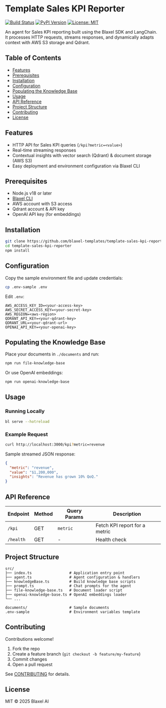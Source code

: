 # Template Sales KPI Reporter

[![Build Status](https://img.shields.io/github/actions/workflow/status/blaxel-templates/template-sales-kpi-reporter/ci.yml?branch=main&style=flat-square)](https://github.com/blaxel-templates/template-sales-kpi-reporter/actions)
[![PyPI Version](https://img.shields.io/pypi/v/template-sales-kpi-reporter?style=flat-square)](https://pypi.org/project/template-sales-kpi-reporter)
[![License: MIT](https://img.shields.io/badge/License-MIT-yellow.svg?style=flat-square)](LICENSE)

An agent for Sales KPI reporting built using the Blaxel SDK and LangChain. It processes HTTP requests, streams responses, and dynamically adapts context with AWS S3 storage and Qdrant.

## Table of Contents
- [Features](#features)
- [Prerequisites](#prerequisites)
- [Installation](#installation)
- [Configuration](#configuration)
- [Populating the Knowledge Base](#populating-the-knowledge-base)
- [Usage](#usage)
- [API Reference](#api-reference)
- [Project Structure](#project-structure)
- [Contributing](#contributing)
- [License](#license)

## Features

- HTTP API for Sales KPI queries (`/kpi?metric=<value>`)
- Real-time streaming responses
- Contextual insights with vector search (Qdrant) & document storage (AWS S3)
- Easy deployment and environment configuration via Blaxel CLI

## Prerequisites

- Node.js v18 or later
- [Blaxel CLI](https://github.com/blaxel-ai/toolkit)
- AWS account with S3 access
- Qdrant account & API key
- OpenAI API key (for embeddings)

## Installation

```bash
git clone https://github.com/blaxel-templates/template-sales-kpi-reporter.git
cd template-sales-kpi-reporter
npm install
```

## Configuration

Copy the sample environment file and update credentials:

```bash
cp .env-sample .env
```

Edit `.env`:
```env
AWS_ACCESS_KEY_ID=<your-access-key>
AWS_SECRET_ACCESS_KEY=<your-secret-key>
AWS_REGION=<aws-region>
QDRANT_API_KEY=<your-qdrant-key>
QDRANT_URL=<your-qdrant-url>
OPENAI_API_KEY=<your-openai-key>
```

## Populating the Knowledge Base

Place your documents in `./documents` and run:

```bash
npm run file-knowledge-base
```

Or use OpenAI embeddings:

```bash
npm run openai-knowledge-base
```

## Usage

### Running Locally

```bash
bl serve --hotreload
```

### Example Request

```bash
curl http://localhost:3000/kpi?metric=revenue
```

Sample streamed JSON response:
```json
{
  "metric": "revenue",
  "value": "$1,200,000",
  "insights": "Revenue has grown 10% QoQ."
}
```

## API Reference

| Endpoint   | Method | Query Params | Description                      |
|------------|--------|--------------|----------------------------------|
| `/kpi`     | GET    | `metric`     | Fetch KPI report for a metric    |
| `/health`  | GET    | -            | Health check                     |

## Project Structure

```
src/
├── index.ts                 # Application entry point
├── agent.ts                 # Agent configuration & handlers
├── knowledgeBase.ts         # Build knowledge base scripts
├── prompt.ts                # Chat prompts for the agent
├── file-knowledge-base.ts   # Document loader script
├── openai-knowledge-base.ts # OpenAI embeddings loader
└── ...

documents/                   # Sample documents
.env-sample                  # Environment variables template
```

## Contributing

Contributions welcome!

1. Fork the repo
2. Create a feature branch (`git checkout -b feature/my-feature`)
3. Commit changes
4. Open a pull request

See [CONTRIBUTING](CONTRIBUTING.md) for details.

## License

MIT © 2025 Blaxel AI
